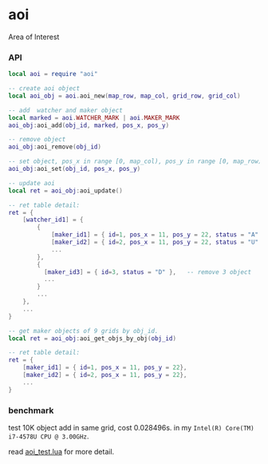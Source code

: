 # aoi
Area of Interest


### API 

~~~.lua
local aoi = require "aoi"

-- create aoi object
local aoi_obj = aoi.aoi_new(map_row, map_col, grid_row, grid_col)

-- add  watcher and maker object
local marked = aoi.WATCHER_MARK | aoi.MAKER_MARK
aoi_obj:aoi_add(obj_id, marked, pos_x, pos_y)

-- remove object
aoi_obj:aoi_remove(obj_id)

-- set object, pos_x in range [0, map_col), pos_y in range [0, map_row)
aoi_obj:aoi_set(obj_id, pos_x, pos_y)

-- update aoi
local ret = aoi_obj:aoi_update()

-- ret table detail:
ret = {
    [watcher_id1] = {
        { 
            [maker_id1] = { id=1, pos_x = 11, pos_y = 22, status = "A" },   -- add 1 object
            [maker_id2] = { id=2, pos_x = 11, pos_y = 22, status = "U" },   -- update 2 object
            ...
        },
        {
          [maker_id3] = { id=3, status = "D" },   -- remove 3 object  
          ...
        }
        ...
    },
    ...
}

-- get maker objects of 9 grids by obj_id.
local ret = aoi_obj:aoi_get_objs_by_obj(obj_id)

-- ret table detail:
ret = {
    [maker_id1] = { id=1, pos_x = 11, pos_y = 22},
    [maker_id2] = { id=2, pos_x = 11, pos_y = 22},
    ...
}
~~~

### benchmark
test 10K object add in same grid, cost 0.028496s. in my `Intel(R) Core(TM) i7-4578U CPU @ 3.00GHz`.

read [aoi_test.lua](https://github.com/lvzixun/aoi/blob/master/aoi_test.lua) for more detail.
